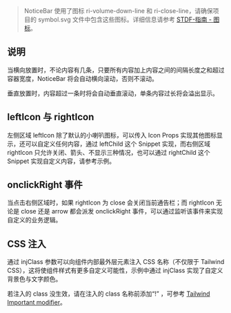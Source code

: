 > NoticeBar 使用了图标 ri-volume-down-line 和 ri-close-line，请确保项目的 symbol.svg 文件中包含这些图标。详细信息请参考 [STDF-指南 - 图标](https://stdf.design/guide/icon)。

## 说明

当横向放置时，不论内容有几条，只要所有内容加上内容之间的间隔长度之和超过容器宽度，NoticeBar 将会自动横向滚动，否则不滚动。

垂直放置时，内容超过一条时将会自动垂直滚动，单条内容过长将会溢出显示。

## leftIcon 与 rightIcon

左侧区域 leftIcon 除了默认的小喇叭图标，可以传入 Icon Props 实现其他图标显示，还可以自定义任何内容，通过 leftChild 这个 Snippet 实现，而右侧区域 rightIcon 只允许关闭、箭头、不显示三种情况，也可以通过 rightChild 这个 Snippet 实现自定义内容，请参考示例。

## onclickRight 事件

当点击右侧区域时，如果 rightIcon 为 close 会关闭当前通告栏；而 rightIcon 无论是 close 还是 arrow 都会派发 onclickRight 事件，可以通过监听该事件来实现自定义的业务逻辑。

## CSS 注入

通过 injClass 参数可以向组件内部最外层元素注入 CSS 名称（不仅限于 Tailwind CSS），这将使组件样式有更多自定义可能性，示例中通过 injClass 实现了自定义背景色与文字颜色。

若注入的 class 没生效，请在注入的 class 名称前添加“!” ，可参考 [Tailwind Important modifier](https://tailwindcss.com/docs/configuration#important-modifier)。
